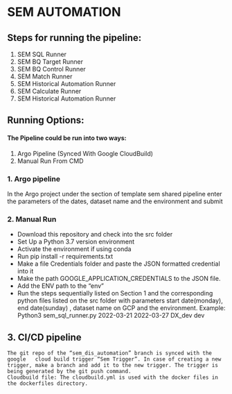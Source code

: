 # SEM AUTOMATION

## Steps for running the pipeline:
  
  1. SEM SQL Runner
  2. SEM BQ Target Runner
  3. SEM BQ Control Runner
  4. SEM Match Runner
  5. SEM Historical Automation Runner 
  6. SEM Calculate Runner
  7. SEM Historical Automation Runner

## Running Options:
#### The Pipeline could be run into two ways:
  1. Argo Pipeline (Synced With Google CloudBuild)
  2. Manual Run From CMD
### 1. Argo pipeline 
In the Argo project  under the section of template sem shared pipeline enter the parameters of the dates, dataset name and the environment and submit                 

### 2. Manual Run
   * Download this repository and check into the src folder 
   * Set Up a Python 3.7 version environment
   * Activate the environment if using conda
   * Run pip install -r requirements.txt
   * Make a file Credentials folder and paste the JSON formatted credential into it
   * Make the path GOOGLE_APPLICATION_CREDENTIALS to the 
	 JSON file.
   * Add the ENV path to the “env”
   * Run the steps sequentially listed on Section 1 and the corresponding python files listed on the src folder with parameters start date(monday), end date(sunday) , dataset name on GCP and the environment. Example: Python3 sem_sql_runner.py 2022-03-21 2022-03-27 DX_dev dev
                        
                         
## 3. CI/CD pipeline
	The git repo of the “sem_dis_automation” branch is synced with the google   cloud build trigger “Sem Trigger”. In case of creating a new trigger, make a branch and add it to the new trigger. The trigger is being generated by the git push command.
	Cloudbuild file: The cloudbuild.yml is used with the docker files in the dockerfiles directory.

